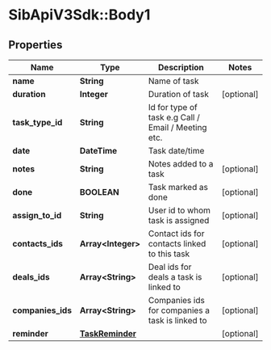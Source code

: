 # SibApiV3Sdk::Body1

## Properties
Name | Type | Description | Notes
------------ | ------------- | ------------- | -------------
**name** | **String** | Name of task | 
**duration** | **Integer** | Duration of task | [optional] 
**task_type_id** | **String** | Id for type of task e.g Call / Email / Meeting etc. | 
**date** | **DateTime** | Task date/time | 
**notes** | **String** | Notes added to a task | [optional] 
**done** | **BOOLEAN** | Task marked as done | [optional] 
**assign_to_id** | **String** | User id to whom task is assigned | [optional] 
**contacts_ids** | **Array&lt;Integer&gt;** | Contact ids for contacts linked to this task | [optional] 
**deals_ids** | **Array&lt;String&gt;** | Deal ids for deals a task is linked to | [optional] 
**companies_ids** | **Array&lt;String&gt;** | Companies ids for companies a task is linked to | [optional] 
**reminder** | [**TaskReminder**](TaskReminder.md) |  | [optional] 


